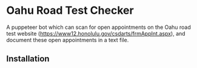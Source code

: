 # Oahu Road Test Checker
A puppeteer bot which can scan for open appointments on the Oahu road test website (https://www12.honolulu.gov/csdarts/frmAppInt.aspx), and document these open appointments in a text file.

## Installation
